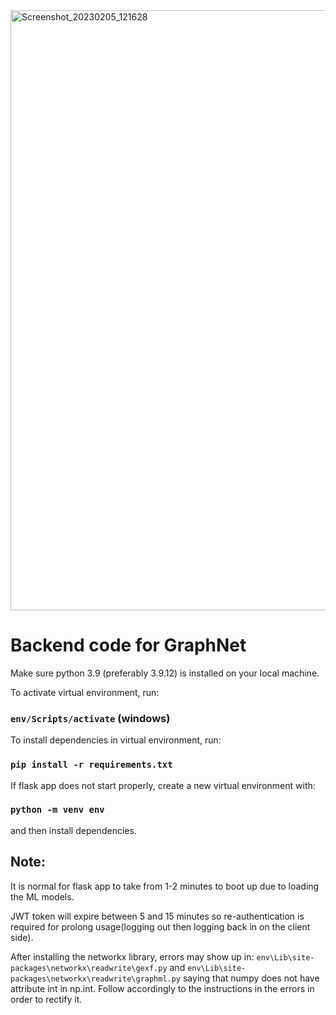 <img width="960" alt="Screenshot_20230205_121628" src="https://user-images.githubusercontent.com/110110916/216781715-7bf5ab95-0c67-4fef-b954-a703afb69cd7.png">


# Backend code for GraphNet

Make sure python 3.9 (preferably 3.9.12) is installed on your local machine.

To activate virtual environment, run:

### `env/Scripts/activate` (windows)

To install dependencies in virtual environment, run:

### `pip install -r requirements.txt`

If flask app does not start properly, create a new virtual environment with:

### `python -m venv env`
and then install dependencies.

## Note:

It is normal for flask app to take from 1-2 minutes to boot up due to loading the ML models.

JWT token will expire between 5 and 15 minutes so re-authentication is required for prolong usage(logging out then logging back in on the client side).

After installing the networkx library, errors may show up in:
`env\Lib\site-packages\networkx\readwrite\gexf.py` and 
`env\Lib\site-packages\networkx\readwrite\graphml.py`
saying that numpy does not have attribute int in np.int.
Follow accordingly to the instructions in the errors in order to rectify it.
